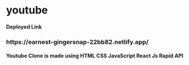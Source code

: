 # youtube
<h4>Deployed Link</h4>
<h3>https://earnest-gingersnap-22bb82.netlify.app/</h3>
<h4>Youtube Clone is made using HTML CSS JavaScript React Js Rapid API</h4> 
